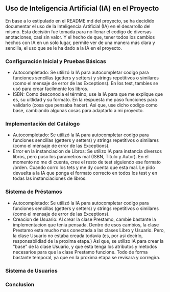 
## Uso de Inteligencia Artificial (IA) en el Proyecto

En base a lo estipulado en el README.md del proyecto, se ha decidido documentar el uso de la Inteligencia Artificial (IA) en el desarrollo del mismo. Esta decisión fue tomada para no llenar el codigo de diversas anotaciones, casi sin valor. Y el hecho de que, tener todos los cambios hechos con IA en un solo lugar, permite ver de una manera más clara y sencilla, el uso que se le ha dado a la IA en el proyecto.

### Configuración Inicial y Pruebas Básicas
- Autocompletado: Se utilizó la IA para autocompletar codigo para funciones sencillas (getters y setters) y strings repetitivos o similares (como el mensaje de error de las Exceptions). En los test, tambies se usó para crear facilmente los libros.
- ISBN: Como desconocia el término, use la IA para que me explique que es, su uitlidad y su formato. En la respuesta me paso funciones para validarlo (cosa que pensaba hacer). Asi que, use dicho codigo como base, cambiando algunas cosas para adaptarlo a mi proyecto.

### Implementación del Catálogo
- Autocompletado: Se utilizó la IA para autocompletar codigo para funciones sencillas (getters y setters) y strings repetitivos o similares (como el mensaje de error de las Exceptions). 
- Error en la instanciacion de Libros: Se utilizo IA para instancia diversos libros, pero puso los parametros mal (ISBN, Titulo y Autor). En el momento no me di cuenta, cree el resto de test siguiendo ese formato /orden. Cuando corro los tets y me dy cuenta que esta mal. Le pido devuelta a la IA que ponga el formato correcto en todos los test y en todas las instanciaciones de libros.

### Sistema de Préstamos
- Autocompletado: Se utilizó la IA para autocompletar codigo para funciones sencillas (getters y setters) y strings repetitivos o similares (como el mensaje de error de las Exceptions). 
- Creacion de Usuario: Al crear la clase Prestamo, cambie bastante la implementacion que tenia pensada. Dentro de esos cambios, la clase Prestamo esta mucho mas conectada a las clases Libro y Usuario. Pero, la clase Usuario no estaba creada todavia (es, por asi decirlo, responsabildiad de la proxima etapa.) Asi que, se utilizo IA para crear la "base" de la clase Usuario, y que esta tenga los atributos y metodos necesarios para que la clase Prestamo funcione. Todo de forma bastante temporal, ya que en la proxima etapa se revisara y corregira.

### Sistema de Usuarios


### Conclusion
